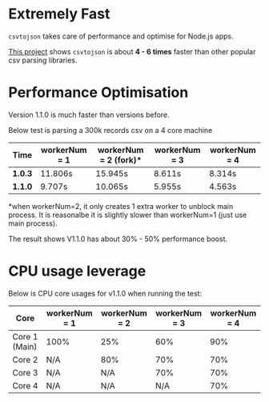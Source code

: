 # Extremely Fast

`csvtojson` takes care of performance and optimise for Node.js apps. 

[This project](https://github.com/Keyang/csvbench) shows `csvtojson` is about **4 - 6 times** faster than other popular csv parsing libraries.

# Performance Optimisation

Version 1.1.0 is much faster than versions before. 

Below test is parsing a 300k records csv on a 4 core machine

 Time | workerNum = 1 | workerNum = 2 (fork)* | workerNum = 3 |  workerNum = 4
--- | --- | --- | --- | ---
**1.0.3** | 11.806s | 15.945s | 8.611s | 8.314s
**1.1.0** | 9.707s | 10.065s | 5.955s | 4.563s

*when workerNum=2, it only creates 1 extra worker to unblock main process. It is reasonalbe it is slightly slower than workerNum=1 (just use main process).

The result shows V1.1.0 has about 30% - 50% performance boost.

# CPU usage leverage

Below is CPU core usages for v1.1.0 when running the test:

 Core | workerNum = 1 | workerNum = 2| workerNum = 3 |  workerNum = 4
--- | --- | --- | --- | ---
Core 1 (Main) | 100% | 25% | 60% | 90%
Core 2 | N/A | 80% | 70% | 70%
Core 3 | N/A | N/A | 70% | 70%
Core 4 | N/A | N/A | N/A | 70%

